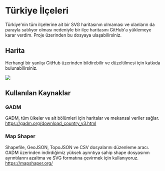 # Türkiye İlçeleri
Türkiye'nin tüm ilçelerine ait bir SVG haritasının olmaması ve olanların da parayla satılıyor olması nedeniyle bir ilçe haritasını GitHub'a yüklemeye karar verdim. Proje üzerinden bu dosyaya ulaşabilirsiniz.

## Harita
Herhangi bir yanlışı GitHub üzerinden bildirebilir ve düzeltilmesi için katkıda bulunabilirsiniz.

<img src="https://raw.githubusercontent.com/ogun/turkiye-svg-ilce-haritasi/master/turkiye-ilceler.svg?sanitize=true">

## Kullanılan Kaynaklar

### GADM
GADM, tüm ülkeler ve alt bölümleri için haritalar ve mekansal veriler sağlar. 
https://gadm.org/download_country_v3.html

### Map Shaper
Shapefile, GeoJSON, TopoJSON ve CSV dosyalarını düzenleme aracı. GADM üzerinden indirdiğimiz yüksek ayrıntıya sahip shape dosyasının ayrıntılarını azaltma ve SVG formatına çevirmek için kullanıyoruz.
https://mapshaper.org/
